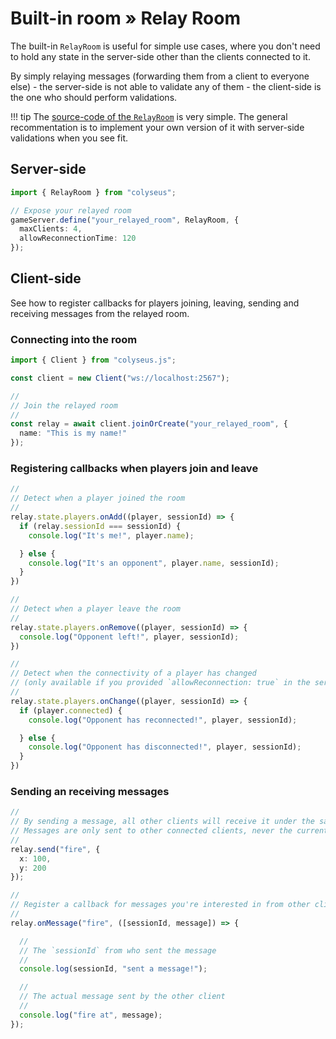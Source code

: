 # Built-in room &raquo; Relay Room

The built-in `RelayRoom` is useful for simple use cases, where you don't need to hold any state in the server-side other than the clients connected to it.

By simply relaying messages (forwarding them from a client to everyone else) - the server-side is not able to validate any of them - the client-side is the one who should perform validations.

!!! tip
    The [source-code of the `RelayRoom`](https://github.com/colyseus/colyseus/blob/master/packages/core/src/rooms/RelayRoom.ts) is very simple. The general recommentation is to implement your own version of it with server-side validations when you see fit.

## Server-side

```typescript
import { RelayRoom } from "colyseus";

// Expose your relayed room
gameServer.define("your_relayed_room", RelayRoom, {
  maxClients: 4,
  allowReconnectionTime: 120
});
```

## Client-side

See how to register callbacks for players joining, leaving, sending and receiving messages from the relayed room.

### Connecting into the room

```typescript
import { Client } from "colyseus.js";

const client = new Client("ws://localhost:2567");

//
// Join the relayed room
//
const relay = await client.joinOrCreate("your_relayed_room", {
  name: "This is my name!"
});
```

### Registering callbacks when players join and leave


```typescript
//
// Detect when a player joined the room
//
relay.state.players.onAdd((player, sessionId) => {
  if (relay.sessionId === sessionId) {
    console.log("It's me!", player.name);

  } else {
    console.log("It's an opponent", player.name, sessionId);
  }
})

//
// Detect when a player leave the room
//
relay.state.players.onRemove((player, sessionId) => {
  console.log("Opponent left!", player, sessionId);
})

//
// Detect when the connectivity of a player has changed
// (only available if you provided `allowReconnection: true` in the server-side)
//
relay.state.players.onChange((player, sessionId) => {
  if (player.connected) {
    console.log("Opponent has reconnected!", player, sessionId);

  } else {
    console.log("Opponent has disconnected!", player, sessionId);
  }
})
```

### Sending an receiving messages

```typescript
//
// By sending a message, all other clients will receive it under the same name
// Messages are only sent to other connected clients, never the current one.
//
relay.send("fire", {
  x: 100,
  y: 200
});

//
// Register a callback for messages you're interested in from other clients.
//
relay.onMessage("fire", ([sessionId, message]) => {

  //
  // The `sessionId` from who sent the message
  //
  console.log(sessionId, "sent a message!");

  //
  // The actual message sent by the other client
  //
  console.log("fire at", message);
});
```
